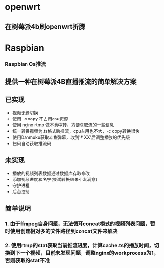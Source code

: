 # openwrt
## 在树莓派4b刷openwrt折腾


# Raspbian
### Raspbian Os推流
## 提供一种在树莓派4B直播推流的简单解决方案

## 已实现
- 视频无缝切换
- 使用 -c copy 不占用cpu资源
- 使用 nginx rtmp 做本地中转，方便获取流的一些信息
- 统一转换视频为.ts格式后推流，cpu占用也不大，-c copy转换很快
- 使用Danmuku获取斗鱼弹幕，收到'# XX'后调整播放的优先级
- 扫码自动获取推流码
## 未实现

- 播放的视频列表数据通过数据库存取修改
- 添加视频进度和名字(尝试转换结果不太满意)
- 守护进程
- 后台控制

## 简单说明
### 1. 由于ffmpeg自身问题，无法循环concat模式的视频列表问题，暂时使用创建相对多的文件路径到concat文件来解决
### 2. 使用rtmp的stat获取当前推流进度，计算cache.ts的播放时间，切换到下一个视频，目前未发现问题，调整nginx的workprocess为1，否则获取的stat不准